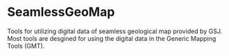 # SeamlessGeoMap
Tools for utilizing digital data of seamless geological map provided by GSJ. 
Most tools are desgined for using the digital data in the Generic Mapping Tools (GMT). 
